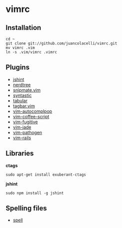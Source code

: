 vimrc
===

Installation
---
    cd ~
    git clone git://github.com/juancolacelli/vimrc.git
    mv vimrc .vim
    ln -s .vim/vimrc .vimrc

Plugins
---
* [jshint](https://github.com/walm/jshint.vim)
* [nerdtree](https://github.com/scrooloose/nerdtree)
* [snipmate.vim](https://github.com/msanders/snipmate.vim)
* [syntastic](https://github.com/scrooloose/syntastic)
* [tabular](https://github.com/godlygeek/tabular)
* [tagbar.vim](https://github.com/majutsushi/tagbar)
* [vim-autocomplpop](http://www.vim.org/scripts/script.php?script_id=1879)
* [vim-coffee-script](https://github.com/kchmck/vim-coffee-script)
* [vim-fugitive](https://github.com/tpope/vim-fugitive)
* [vim-jade](https://github.com/digitaltoad/vim-jade)
* [vim-pathogen](https://github.com/tpope/vim-pathogen)
* [vim-rails](https://github.com/tpope/vim-rails)

Libraries
---
**ctags**

    sudo apt-get install exuberant-ctags

**jshint**

    sudo npm install -g jshint

Spelling files
---
* [spell](http://ftp.vim.org/vim/runtime/spell/)
